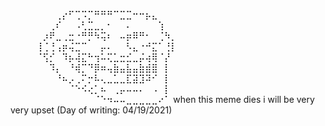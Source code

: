 ⠀⠀⠀⠀⠀⠀⠀⢀⡔⠋⢉⠩⡉⠛⠛⠛⠉⣉⣉⠒⠒⡦⣄⠀⠀⠀⠀⠀⠀⠀ ⠀⠀⠀⠀⠀⠀⢀⠎⠀⠀⠠⢃⣉⣀⡀⠂⠀⠀⠄⠀⠀⠀⠀⢱⠀⠀⠀⠀⠀⠀ ⠀⠀⠀⠀⠀⡰⠟⣀⢀⣒⠐⠛⡛⠳⢭⠆⠀⠤⡶⠿⠛⠂⠀⢈⠳⡀⠀⠀⠀⠀ ⠀⠀⠀⠀⢸⢈⢘⢠⡶⢬⣉⠉⠀⠀⡤⠄⠀⠀⠣⣄⠐⠚⣍⠁⢘⡇⠀⠀⠀⠀ ⠀⠀⠀⠀⠈⢫⡊⠀⠹⡦⢼⣍⠓⢲⠥⢍⣁⣒⣊⣀⡬⢴⢿⠈⡜⠀⠀⠀⠀⠀ ⠀⠀⠀⠀⠀⠀⠹⡄⠀⠘⢾⡉⠙⡿⠶⢤⣷⣤⣧⣤⣷⣾⣿⠀⡇⠀⠀⠀⠀⠀ ⠀⠀⠀⠀⠀⠀⠀⠘⠦⡠⢀⠍⡒⠧⢄⣀⣁⣀⣏⣽⣹⠽⠊⠀⡇⠀⠀⠀⠀⠀ ⠀⠀⠀⠀⠀⠀⠀⠀⠀⠈⠑⠪⢔⡁⠦⠀⢀⡤⠤⠤⠄⠀⠠⠀⡇⠀⠀⠀⠀⠀ ⠀⠀⠀⠀⠀⠀⠀⠀⠀⠀⠀⠀⠀⠈⠑⠲⠤⠤⣀⣀⣀⣀⣀⠔⠁
when this meme dies i will be very very upset
(Day of writing: 04/19/2021)

